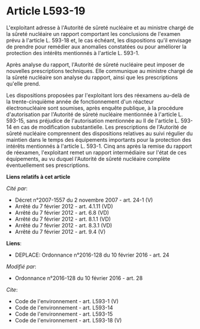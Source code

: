 # Article L593-19

L'exploitant adresse à l'Autorité de sûreté nucléaire et au ministre chargé de la sûreté nucléaire un rapport comportant les
conclusions de l'examen prévu à l'article L. 593-18 et, le cas échéant, les dispositions qu'il envisage de prendre pour
remédier aux anomalies constatées ou pour améliorer la protection des intérêts mentionnés à l'article L. 593-1. 

Après analyse du rapport, l'Autorité de sûreté nucléaire peut imposer de nouvelles prescriptions techniques. Elle communique
au ministre chargé de la sûreté nucléaire son analyse du rapport, ainsi que les prescriptions qu'elle prend. 

Les dispositions proposées par l'exploitant lors des réexamens au-delà de la trente-cinquième année de fonctionnement d'un
réacteur électronucléaire sont soumises, après enquête publique, à la procédure d'autorisation par l'Autorité de sûreté
nucléaire mentionnée à l'article L. 593-15, sans préjudice de l'autorisation mentionnée au II de l'article L. 593-14 en cas
de modification substantielle. Les prescriptions de l'Autorité de sûreté nucléaire comprennent des dispositions relatives au
suivi régulier du maintien dans le temps des équipements importants pour la protection des intérêts mentionnés à l'article L.
593-1. Cinq ans après la remise du rapport de réexamen, l'exploitant remet un rapport intermédiaire sur l'état de ces
équipements, au vu duquel l'Autorité de sûreté nucléaire complète éventuellement ses prescriptions.

**Liens relatifs à cet article**

_Cité par_:

  - Décret n°2007-1557 du 2 novembre 2007 - art. 24-1 (V)
  - Arrêté du 7 février 2012 - art. 4.1.11 (VD)
  - Arrêté du 7 février 2012 - art. 6.8 (VD)
  - Arrêté du 7 février 2012 - art. 8.1.1 (VD)
  - Arrêté du 7 février 2012 - art. 8.3.1 (VD)
  - Arrêté du 7 février 2012 - art. 9.4 (V)

**Liens**:

  - DEPLACE: Ordonnance n°2016-128 du 10 février 2016 - art. 24

_Modifié par_:

  - Ordonnance n°2016-128 du 10 février 2016 - art. 28

_Cite_:

  - Code de l'environnement - art. L593-1 (V)
  - Code de l'environnement - art. L593-14
  - Code de l'environnement - art. L593-15
  - Code de l'environnement - art. L593-18 (V)

